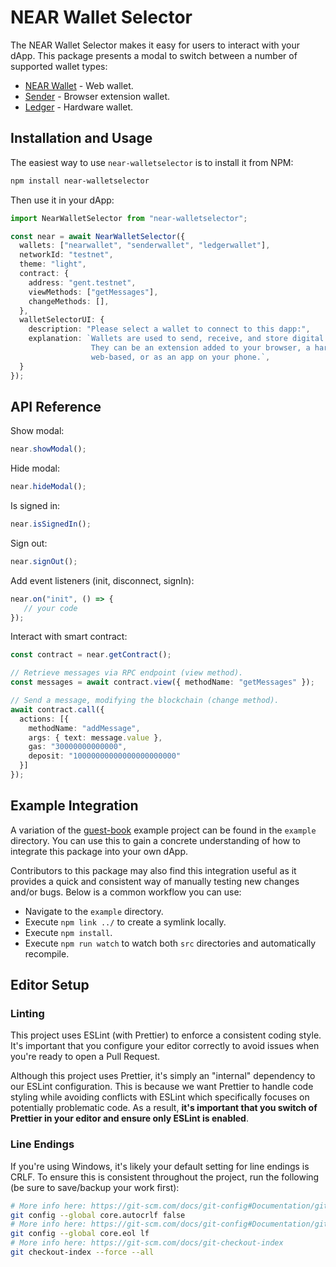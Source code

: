 # NEAR Wallet Selector

The NEAR Wallet Selector makes it easy for users to interact with your dApp. This package presents a modal to switch between a number of supported wallet types:

- [NEAR Wallet](https://wallet.near.org/) - Web wallet.
- [Sender](https://chrome.google.com/webstore/detail/sender-wallet/epapihdplajcdnnkdeiahlgigofloibg) - Browser extension wallet.
- [Ledger](https://www.ledger.com/) - Hardware wallet.

## Installation and Usage

The easiest way to use `near-walletselector` is to install it from NPM:

```bash
npm install near-walletselector
```

Then use it in your dApp:

```ts
import NearWalletSelector from "near-walletselector";

const near = await NearWalletSelector({
  wallets: ["nearwallet", "senderwallet", "ledgerwallet"],
  networkId: "testnet",
  theme: "light",
  contract: {
    address: "gent.testnet",
    viewMethods: ["getMessages"],
    changeMethods: [],
  },
  walletSelectorUI: {
    description: "Please select a wallet to connect to this dapp:",
    explanation: `Wallets are used to send, receive, and store digital assets. There are different types of wallets.
                  They can be an extension added to your browser, a hardware device plugged into your computer,
                  web-based, or as an app on your phone.`,
  }
});
```

## API Reference

Show modal:

```ts
near.showModal();
```

Hide modal:

```ts
near.hideModal();
```

Is signed in:

```ts
near.isSignedIn();
```

Sign out:

```ts
near.signOut();
```

Add event listeners (init, disconnect, signIn):

```ts
near.on("init", () => {
   // your code
});
```

Interact with smart contract:

```ts
const contract = near.getContract();

// Retrieve messages via RPC endpoint (view method).
const messages = await contract.view({ methodName: "getMessages" });

// Send a message, modifying the blockchain (change method).
await contract.call({
  actions: [{
    methodName: "addMessage",
    args: { text: message.value },
    gas: "30000000000000",
    deposit: "10000000000000000000000"
  }]
});
```

## Example Integration

A variation of the [guest-book](https://github.com/near-examples/guest-book/)  example project can be found in the `example` directory. You can use this to gain a concrete understanding of how to integrate this package into your own dApp.

Contributors to this package may also find this integration useful as it provides a quick and consistent way of manually testing new changes and/or bugs. Below is a common workflow you can use:

- Navigate to the `example` directory.
- Execute `npm link ../` to create a symlink locally.
- Execute `npm install`.
- Execute `npm run watch` to watch both `src` directories and automatically recompile.

## Editor Setup

### Linting

This project uses ESLint (with Prettier) to enforce a consistent coding style. It's important that you configure your editor correctly to avoid issues when you're ready to open a Pull Request.

Although this project uses Prettier, it's simply an "internal" dependency to our ESLint configuration. This is because we want Prettier to handle code styling while avoiding conflicts with ESLint which specifically focuses on potentially problematic code. As a result, **it's important that you switch of Prettier in your editor and ensure only ESLint is enabled**.

### Line Endings

If you're using Windows, it's likely your default setting for line endings is CRLF. To ensure this is consistent throughout the project, run the following (be sure to save/backup your work first):

```bash
# More info here: https://git-scm.com/docs/git-config#Documentation/git-config.txt-coreautocrlf
git config --global core.autocrlf false
# More info here: https://git-scm.com/docs/git-config#Documentation/git-config.txt-coreeol
git config --global core.eol lf
# More info here: https://git-scm.com/docs/git-checkout-index
git checkout-index --force --all
```
